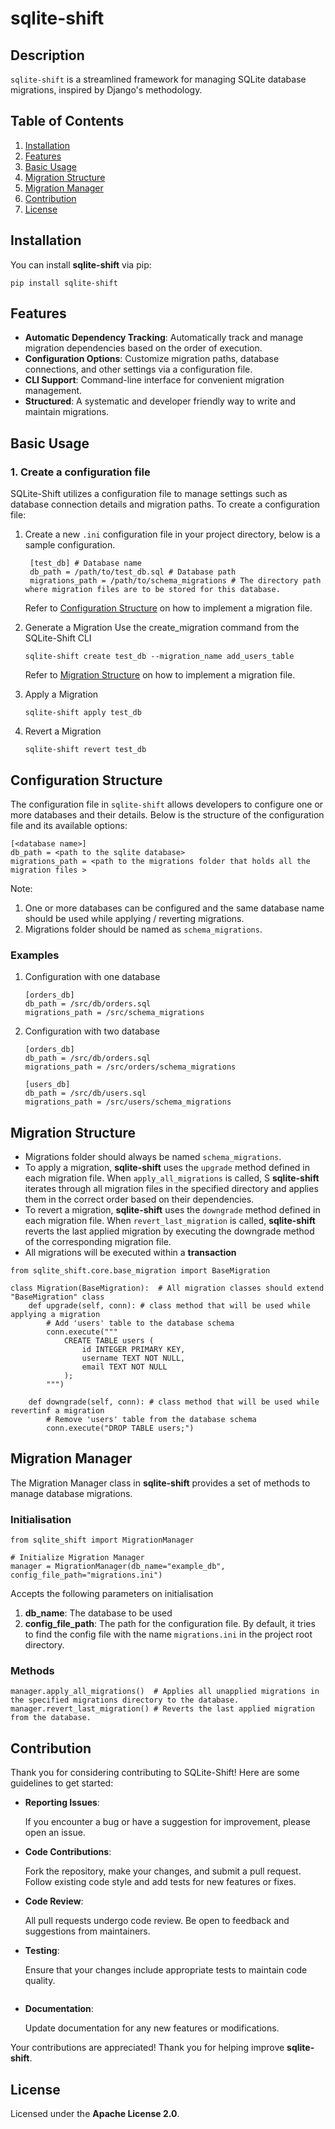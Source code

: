 # sqlite-shift

## Description
`sqlite-shift` is a streamlined framework for managing SQLite database migrations, inspired by Django's methodology.

## Table of Contents
1. [Installation](#installation)
2. [Features](#features)
3. [Basic Usage](#basic-usage)
4. [Migration Structure](#migration-structure)
5. [Migration Manager](#migration-manager)
6. [Contribution](#contribution)
7. [License](#license)

## Installation
You can install **sqlite-shift** via pip:
```
pip install sqlite-shift
```
## Features
* **Automatic Dependency Tracking**: Automatically track and manage migration dependencies based on the order of execution.
* **Configuration Options**: Customize migration paths, database connections, and other settings via a configuration file.
* **CLI Support**: Command-line interface for convenient migration management.
* **Structured**: A systematic and developer friendly way to write and maintain migrations.

## Basic Usage

### 1. Create a configuration file
SQLite-Shift utilizes a configuration file to manage settings such as database connection details and migration paths. To create a configuration file:
1. Create a new `.ini` configuration file in your project directory, below is a sample configuration.
   ```
    [test_db] # Database name  
    db_path = /path/to/test_db.sql # Database path
    migrations_path = /path/to/schema_migrations # The directory path where migration files are to be stored for this database.
   ```
   Refer to [Configuration Structure](#configuration-structure) on how to implement a migration file.
 3. Generate a Migration
    Use the create_migration command from the SQLite-Shift CLI
    ```
    sqlite-shift create test_db --migration_name add_users_table
    ```
    Refer to [Migration Structure](#migration-structure) on how to implement a migration file.

 5. Apply a Migration
    ```
    sqlite-shift apply test_db
    ```
 6. Revert a Migration
    ```
    sqlite-shift revert test_db
    ```

## Configuration Structure
The configuration file in `sqlite-shift` allows developers to configure one or more databases and their details. Below is the structure of the configuration file and its available options:
```
[<database name>]
db_path = <path to the sqlite database>
migrations_path = <path to the migrations folder that holds all the migration files >
```
Note:
1. One or more databases can be configured and the same database name should be used while applying / reverting migrations.
2. Migrations folder should be named as `schema_migrations`.

### Examples

1. Configuration with one database
   
   ```
   [orders_db]
   db_path = /src/db/orders.sql
   migrations_path = /src/schema_migrations
   ```
3. Configuration with two database
   
   ```
   [orders_db]
   db_path = /src/db/orders.sql
   migrations_path = /src/orders/schema_migrations

   [users_db]
   db_path = /src/db/users.sql
   migrations_path = /src/users/schema_migrations
   ```

## Migration Structure
* Migrations folder should always be named `schema_migrations`.
* To apply a migration, **sqlite-shift** uses the `upgrade` method defined in each migration file. When `apply_all_migrations` is called, S **sqlite-shift** iterates through all migration files in the specified directory and applies them in the correct order based on their dependencies.
* To revert a migration, **sqlite-shift** uses the `downgrade` method defined in each migration file. When `revert_last_migration` is called,  **sqlite-shift** reverts the last applied migration by executing the downgrade method of the corresponding migration file.
* All migrations will be executed within a **transaction**

```
from sqlite_shift.core.base_migration import BaseMigration

class Migration(BaseMigration):  # All migration classes should extend "BaseMigration" class
    def upgrade(self, conn): # class method that will be used while applying a migration
        # Add 'users' table to the database schema
        conn.execute("""
            CREATE TABLE users (
                id INTEGER PRIMARY KEY,
                username TEXT NOT NULL,
                email TEXT NOT NULL
            );
        """)

    def downgrade(self, conn): # class method that will be used while revertinf a migration
        # Remove 'users' table from the database schema
        conn.execute("DROP TABLE users;")

```

## Migration Manager
The Migration Manager class in **sqlite-shift** provides a set of methods to manage database migrations.

### Initialisation
```
from sqlite_shift import MigrationManager

# Initialize Migration Manager
manager = MigrationManager(db_name="example_db", config_file_path="migrations.ini")
```
Accepts the following parameters on initialisation
1. **db_name**: The database to be used
2. **config_file_path**: The path for the configuration file. By default, it tries to find the config file with the name `migrations.ini` in the project root directory.

### Methods

```
manager.apply_all_migrations()  # Applies all unapplied migrations in the specified migrations directory to the database.
manager.revert_last_migration() # Reverts the last applied migration from the database.
```

## Contribution
Thank you for considering contributing to SQLite-Shift! Here are some guidelines to get started:

* **Reporting Issues**: 

    If you encounter a bug or have a suggestion for improvement, please open an issue.

* **Code Contributions**: 

    Fork the repository, make your changes, and submit a pull request. Follow existing code style and add tests for new features or fixes.

* **Code Review**: 

    All pull requests undergo code review. Be open to feedback and suggestions from maintainers.

* **Testing**: 
    
    Ensure that your changes include appropriate tests to maintain code quality.

    ```
    
    ```

* **Documentation**: 
    
    Update documentation for any new features or modifications.

Your contributions are appreciated! Thank you for helping improve **sqlite-shift**.

## License
Licensed under the **Apache License 2.0**.
